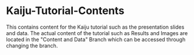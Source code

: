 # Kaiju-Tutorial-Contents

This contains content for the Kaiju tutorial such as the presentation slides and data.
The actual content of the tutorial such as Results and Images are located in the "Content and Data" Branch which can be accessed through changing the branch.

